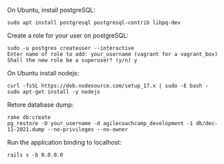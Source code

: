 On Ubuntu, install postgreSQL: 
```console 
sudo apt install postgresql postgresql-contrib libpq-dev 
``` 
Create a role for your user on postgreSQL: 
```console 
sudo -u postgres createuser --interactive 
Enter name of role to add: your_username (vagrant for a vagrant_box) 
Shall the new role be a superuser? (y/n) y 
``` 
On Ubuntu install nodejs: 
```console 
curl -fsSL https://deb.nodesource.com/setup_17.x | sudo -E bash - 
sudo apt-get install -y nodejs 
``` 
Retore database dump: 
```console 
rake db:create 
pg_restore -U your_username -d agilecoachcamp_development -1 db/dec-11-2021.dump --no-privileges --no-owner 
``` 
Run the application binding to localhost: 
```console 
rails s -b 0.0.0.0 
```
